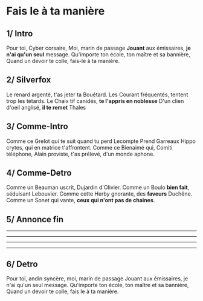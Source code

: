 
# Fais le à ta manière

## 1/ Intro
Pour toi, Cyber corsaire, Moi, marin de passage
__Jouant__ aux émissaires, __je n'ai qu'un seul__ message.
Qu'importe ton école, ton maître et sa bannière,
Quand un devoir te colle, fais-le à ta manière.

## 2/ Silverfox
Le renard argenté, t'as jeter ta Bouétard.
Les Courant fréquentés, tentent trop les tétards.
Le Chaix tif canidés, __te l'appris en noblesse__
D'un clien d'oeil anglisé, __il te remet__ Thales

## 3/ Comme-Intro
Comme ce Grelot qui te suit quand tu perd Lecompte
Prend Garreaux Hippo crytes, qui en matrice t'affrontent.
Comme ce Bienaimé qui, Comiti téléphone,
Alain proviste, t'as prélevé, d'un monde aphone.

## 4/ Comme-Detro
Comme un Beauman uscrit, Dujardin d'Olivier.
Comme un Boulo __bien fait__, séduisant Lebouvier.
Comme cette Herby gnorante, des __faveurs__ Duchêne.
Comme un Sonet qui vante, __ceux qui n'ont pas de chaines__.

## 5/ Annonce fin
____________________________________________________________
____________________________________________________________
____________________________________________________________
____________________________________________________________


## 6/ Detro
Pour toi, andin syncère, moi, marin de passage
Jouant aux émissaires, je n'ai qu'un seul message.
Qu'importe ton école, ton maître et sa bannière,
Quand un devoir te colle, fais le à ta manière.

